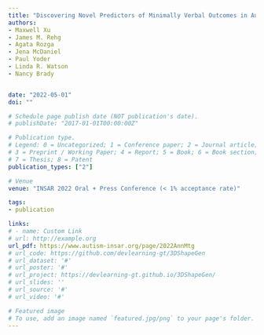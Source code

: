 ```yaml
---
title: "Discovering Novel Predictors of Minimally Verbal Outcomes in Autism through Computational Modeling"
authors:
- Maxwell Xu
- James M. Rehg
- Agata Rozga
- Jena McDaniel
- Paul Yoder
- Linda R. Watson
- Nancy Brady


date: "2022-05-01"
doi: ""

# Schedule page publish date (NOT publication's date).
# publishDate: "2017-01-01T00:00:00Z"

# Publication type.
# Legend: 0 = Uncategorized; 1 = Conference paper; 2 = Journal article;
# 3 = Preprint / Working Paper; 4 = Report; 5 = Book; 6 = Book section;
# 7 = Thesis; 8 = Patent
publication_types: ["2"]

# Venue
venue: "INSAR 2022 Oral + Press Conference (< 1% acceptance rate)"

tags:
- publication

links:
# - name: Custom Link
# url: http://example.org
url_pdf: https://www.autism-insar.org/page/2022AnnMtg
# url_code: https://github.com/devlearning-gt/3DShapeGen
# url_dataset: '#'
# url_poster: '#'
# url_project: https://devlearning-gt.github.io/3DShapeGen/
# url_slides: ''
# url_source: '#'
# url_video: '#'

# Featured image
# To use, add an image named `featured.jpg/png` to your page's folder. 
---
```

